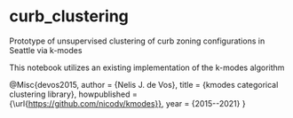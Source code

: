 # curb_clustering
Prototype of unsupervised clustering of curb zoning configurations in Seattle via k-modes

This notebook utilizes an existing implementation of the k-modes algorithm

@Misc{devos2015,
  author = {Nelis J. de Vos},
  title = {kmodes categorical clustering library},
  howpublished = {\url{https://github.com/nicodv/kmodes}},
  year = {2015--2021}
}
